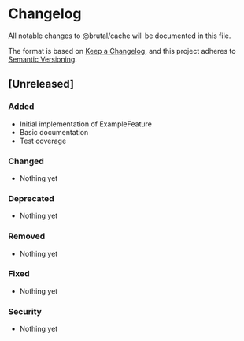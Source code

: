 # Changelog

All notable changes to @brutal/cache will be documented in this file.

The format is based on [Keep a Changelog](https://keepachangelog.com/en/1.0.0/),
and this project adheres to [Semantic Versioning](https://semver.org/spec/v2.0.0.html).

## [Unreleased]

### Added
- Initial implementation of ExampleFeature
- Basic documentation
- Test coverage

### Changed
- Nothing yet

### Deprecated
- Nothing yet

### Removed
- Nothing yet

### Fixed
- Nothing yet

### Security
- Nothing yet
